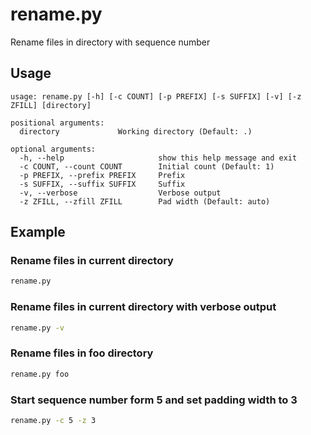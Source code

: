# rename.py
Rename files in directory with sequence number


## Usage

```
usage: rename.py [-h] [-c COUNT] [-p PREFIX] [-s SUFFIX] [-v] [-z ZFILL] [directory]

positional arguments:
  directory             Working directory (Default: .)

optional arguments:
  -h, --help                     show this help message and exit
  -c COUNT, --count COUNT        Initial count (Default: 1)
  -p PREFIX, --prefix PREFIX     Prefix
  -s SUFFIX, --suffix SUFFIX     Suffix
  -v, --verbose                  Verbose output
  -z ZFILL, --zfill ZFILL        Pad width (Default: auto)
```

## Example

### Rename files in current directory
```Bash
rename.py
```

### Rename files in current directory with verbose output
```Bash
rename.py -v
```

### Rename files in foo directory
```Bash
rename.py foo
```

### Start sequence number form 5 and set padding width to 3
```Bash
rename.py -c 5 -z 3
```

